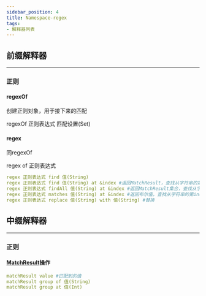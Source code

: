 ```yaml
---
sidebar_position: 4
title: Namespace-regex
tags:
- 解释器列表
---
```


## 前缀解释器
---

### 正则
#### **regexOf**
创建正则对象，用于接下来的匹配

regexOf 正则表达式 匹配设置(Set<RegexOption>) 
#### **regex**
同regexOf

regex of 正则表达式

```yaml
regex 正则表达式 find 值(String)
regex 正则表达式 find 值(String) at &index #返回MatchResult，查找从字符串的第index处开始匹配的结果
regex 正则表达式 findAll 值(String) at &index #返回MatchResult集合，查找从字符串的第index处开始匹配的结果，按道理应该这样，但是代码好像有点问题
regex 正则表达式 matches 值(String) at &index #返回布尔值，查找从字符串的第index处开始匹配的结果是否存在
regex 正则表达式 replace 值(String) with 值(String) #替换
```
## 中缀解释器
---

### 正则
#### **[MatchResult](https://www.liaoxuefeng.com/wiki/1252599548343744/1306046706483233)操作**
```yaml
matchResult value #匹配到的值
matchResult group of 值(String)
matchResult group at 值(Int)
```
